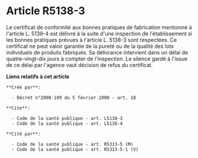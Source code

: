 # Article R5138-3

Le certificat de conformité aux bonnes pratiques de fabrication mentionné à l'article L. 5138-4 est délivré à la suite d'une
inspection de l'établissement si les bonnes pratiques prévues à l'article L. 5138-3 sont respectées. Ce certificat ne peut
valoir garantie de la pureté ou de la qualité des lots individuels de produits fabriqués. Sa délivrance intervient dans un
délai de quatre-vingt-dix jours à compter de l'inspection. Le silence gardé à l'issue de ce délai par l'agence vaut décision
de refus du certificat.

**Liens relatifs à cet article**

	**Créé par**:

	  - Décret n°2008-109 du 5 février 2008 - art. 18

	**Cite**:

	  - Code de la santé publique - art. L5138-3
	  - Code de la santé publique - art. L5138-4

	**Cité par**:

	  - Code de la santé publique - art. R5313-5 (M)
	  - Code de la santé publique - art. R5313-5-1 (V)
